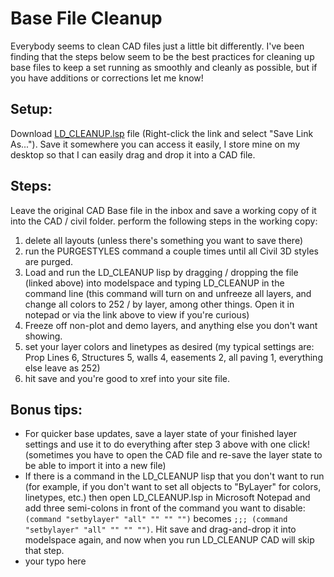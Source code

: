 # Base File Cleanup
Everybody seems to clean CAD files just a little bit differently. I've been finding that the steps below seem to be the best practices for cleaning up base files to keep a set running as smoothly and cleanly as possible, but if you have additions or corrections let me know!

## Setup:
Download [LD_CLEANUP.lsp](https://github.com/Stonleth17/CAD_Standards/blob/3cdb30c720b9918b7f1be445f518c47f05c418ce/BaseFileCleanup/LD_CLEANUP.lsp) file (Right-click the link and select "Save Link As..."). Save it somewhere you can access it easily, I store mine on my desktop so that I can easily drag and drop it into a CAD file.

## Steps:
Leave the original CAD Base file in the inbox and save a working copy of it into the CAD / civil folder. perform the following steps in the working copy:
1. delete all layouts (unless there's something you want to save there)
1. run the PURGESTYLES command a couple times until all Civil 3D styles are purged.
1. Load and run the LD_CLEANUP lisp by dragging / dropping the file (linked above) into modelspace and typing LD_CLEANUP in the command line (this command will turn on and unfreeze all layers, and change all colors to 252 / by layer, among other things. Open it in notepad or via the link above to view if you're curious)
1. Freeze off non-plot and demo layers, and anything else you don't want showing.
1. set your layer colors and linetypes as desired (my typical settings are: Prop Lines 6, Structures 5, walls 4, easements 2, all paving 1, everything else leave as 252)
1. hit save and you're good to xref into your site file.

## Bonus tips:
* For quicker base updates, save a layer state of your finished layer settings and use it to do everything after step 3 above with one click! (sometimes you have to open the CAD file and re-save the layer state to be able to import it into a new file)
* If there is a command in the LD_CLEANUP lisp that you don't want to run (for example, if you don't want to set all objects to "ByLayer" for colors, linetypes, etc.) then open LD_CLEANUP.lsp in Microsoft Notepad and add three semi-colons in front of the command you want to disable: `(command "setbylayer" "all" "" "" "")` becomes `;;; (command "setbylayer" "all" "" "" "")`. Hit save and drag-and-drop it into modelspace again, and now when you run LD_CLEANUP CAD will skip that step.
* your typo here

